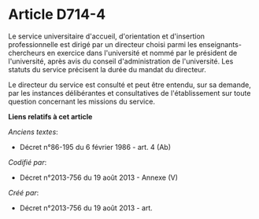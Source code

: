 # Article D714-4

Le service universitaire d'accueil, d'orientation et d'insertion professionnelle est dirigé par un directeur choisi parmi les
enseignants-chercheurs en exercice dans l'université et nommé par le président de l'université, après avis du conseil
d'administration de l'université. Les statuts du service précisent la durée du mandat du directeur.

Le directeur du service est consulté et peut être entendu, sur sa demande, par les instances délibérantes et consultatives de
l'établissement sur toute question concernant les missions du service.

**Liens relatifs à cet article**

_Anciens textes_:

  - Décret n°86-195 du 6 février 1986 - art. 4 (Ab)

_Codifié par_:

  - Décret n°2013-756 du 19 août 2013 -  Annexe (V)

_Créé par_:

  - Décret n°2013-756 du 19 août 2013 - art.
